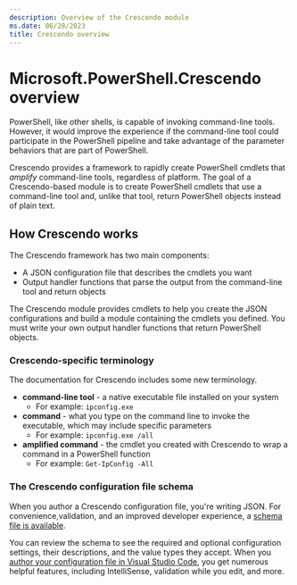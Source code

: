 ```yaml
---
description: Overview of the Crescendo module
ms.date: 06/28/2023
title: Crescendo overview
---
```

# Microsoft.PowerShell.Crescendo overview

PowerShell, like other shells, is capable of invoking command-line tools. However, it
would improve the experience if the command-line tool could participate in the PowerShell pipeline
and take advantage of the parameter behaviors that are part of PowerShell.

Crescendo provides a framework to rapidly create PowerShell cmdlets that _amplify_ command-line
tools, regardless of platform. The goal of a Crescendo-based module is to create PowerShell cmdlets
that use a command-line tool and, unlike that tool, return PowerShell objects instead of plain text.

## How Crescendo works

The Crescendo framework has two main components:

- A JSON configuration file that describes the cmdlets you want
- Output handler functions that parse the output from the command-line tool and return objects

The Crescendo module provides cmdlets to help you create the JSON configurations and build a module
containing the cmdlets you defined. You must write your own output handler functions that return
PowerShell objects.

### Crescendo-specific terminology

The documentation for Crescendo includes some new terminology.

- **command-line tool** - a native executable file installed on your system
  - For example: `ipconfig.exe`
- **command** - what you type on the command line to invoke the executable, which may include
  specific parameters
  - For example: `ipconfig.exe /all`
- **amplified command** - the cmdlet you created with Crescendo to wrap a command in a PowerShell
  function
  - For example: `Get-IpConfig -All`

### The Crescendo configuration file schema

When you author a Crescendo configuration file, you're writing JSON. For convenience,validation, and
an improved developer experience, a
[schema file is available][crescendo-schema].

You can review the schema to see the required and optional configuration
settings, their descriptions, and the value types they accept. When you
[author your configuration file in Visual Studio Code][vscode-json],
you get numerous helpful features, including IntelliSense, validation while you
edit, and more.

[crescendo-schema]: https://aka.ms/PowerShell/Crescendo/Schemas/2021-11
[vscode-json]: https://code.visualstudio.com/Docs/languages/json
